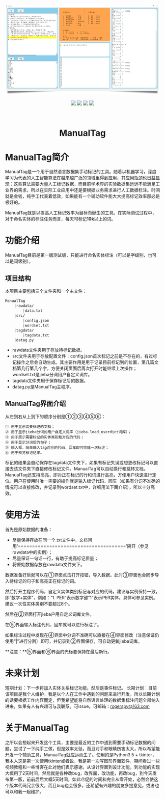 ![](https://github.com/Rogerspy/ManualTag/blob/master/img/3.PNG)

<p align="center">
<a href="https://github.com/Rogerspy/ManualTag"><img src="https://img.shields.io/badge/release-v0.01-brightgreen.svg"></a>
<a href="https://github.com/Rogerspy/ManualTag"><img src="https://img.shields.io/badge/Python-v3.5.2-brightgreen.svg"></a>
<a href="https://github.com/Rogerspy/ManualTag"><img src="https://img.shields.io/badge/tkinter-v8.6-brightgreen.svg"></a>
<a href="https://github.com/Rogerspy/ManualTag"><img src="https://img.shields.io/badge/jieba-v0.39-brightgreen.svg"></a>
</p>
<br>

<h1 align="center"> ManualTag </h1>

# ManualTag简介

ManualTag是一个用于自然语言数据集手动标记的工具。随着以机器学习，深度学习为代表的人工智能算法在越来越广泛的领域里得到应用，其应用瓶颈也日益显现：这些算法需要大量人工标记数据，而目前学术界的实验数据集远远不能满足工业界的需求，所以在实际工业应用中还是要根据业务需求进行人工数据标注。时间就是金钱，纯手工代表着低效，如果能有一个辅助软件能大大提高标记效率那必是极好的。

ManualTag就是以提高人工标记效率为目标而诞生的工具。在实际测试过程中，对于命名实体的标注任务而言，每天可标记**10k**以上的词。
    
# 功能介绍

ManualTag目前是第一版测试版，只能进行命名实体标注（可以是字级别，也可以是词级别）。

## 项目结构

本项目主要包括三个文件夹和一个主文件：

    ManualTag
        |rawdata/
            |data.txt
        |src/
            |config.json
            |wordset.txt
        |tagdata/
            |tagdata.txt
        |datag.py

- rawdata文件夹用于存放待标记数据。
- src文件夹用于存放配置文件：config.json首次标记之前是不存在的，有过标记操作之后会自动生成。其主要作用是用于记录目前标记到的位置，第几篇文档第几行第几个字，方便关闭页面后再次打开时能继续上次操作；wordset.txt是jieba分词用户自定义词库。
- tagdata文件夹用于保存标记后的数据。
- datag.py是ManualTag主程序。

## ManualTag界面介绍

从左到右从上到下的顺序分别是①②③④⑤⑥：

    ① 用于显示需要标记的文档；
    ② 用于显示jieba分词的用户自定义词库（jieba.load_userdict词库）；
    ③ 用于展示需要标记的实体类别和对应的代码；
    ④ 用于显示分词后的句子；
    ⑤ 输入框，简单输入tag对应的代码，回车即可完成一次标注；
    ⑥ 用于预览标记结果。

标记的结果会自动保存在tagdata文件夹下，如果有标记失误或想更改标记可以直接去该文件夹下直接修改标记文件。ManualTag可以自动换行和跳转文档。ManualTag还支持高亮，即对正在标记的行和词进行高亮，方便用户快速进行定位。用户在使用时唯一需要的操作就是输入标记代码、回车（如果有分词不准确的情况可以直接修改，并记录到wordset.txt中，详细用法下面介绍），所以十分高效。

# 使用方法

首先是原始数据的准备：
- 尽量保持存放在同一个.txt文件中，文档间用‘======================================’隔开（参见rawdata中的实例）；
- 尽量保证一句话一行，有助于提高标记质量；
- 将原始数据存放在rawdata文件夹下。

数据准备好后就可以在①界面点击打开按钮，导入数据。此时③界面也会同步导入待标记的句子和高亮正在标记的词。

然后打开主程序代码，自定义实体类别标记与对应的代码，建议与实例保持一致，即“数字+实体”，例如：“1. PER”表示数字键“1”表示PER实体。具体可参见实例。建议一次性实体类别不要超过8个。

然后在②界面打开jieba户用自定义词库文件。

在⑤界面输入标注代码，回车就可以进行标注了。

如果标注过程中发现在④界面中分词不准确可以直接在④界面修改（注意保证仍使用“|”进行分割）即可，并记录到②界面保存，可自动更新jieba词库。

**注意：**⑤界面和⑥界面的光标要保持在最后新行。

# 未来计划

短期计划：下一步将加入实体关系标记功能，然后是事件标记。
长期计划：目前该项目是我个人维护，我是以个人在工作中遇到的问题来进行开发，所以长期计划的话要根据工作内容而定，但我希望能将自然语言处理的数据集标注问题全部纳入进来，如果有人有兴趣可与我联系。可issue，可邮箱：rogerspy@163.com

# 关于ManualTag

之所以会想起来开发这个工具，主要是最近的工作中遇到需要手动标记数据的问题，尝试了一下纯手工做，但是效率太低，而且对手和眼睛伤害太大，所以希望能开发一个辅助工具，ManualTag就应运而生了。使用的是Python3.5 + tkinter，我本人这是第一次使用tkinter或者说，我是第一次写图形界面软件，期间看过一些视频教程和一些博客在此对他们表示感谢。从设计界面到设计功能，到功能的实现大概用了2天时间，然后就是各种改bug，改界面，改功能，再改bug，到今天发布第一版，前前后后大概5天时间，如此仓促的时间和完全从零开始，必然会使这个版本代码冗余很大，而且bug也会很多，还希望有兴趣的朋友多提意见，或者也可以和我一起维护。
